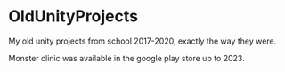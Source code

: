 # OldUnityProjects

My old unity projects from school 2017-2020, exactly the way they were.

Monster clinic was available in the google play store up to 2023.
